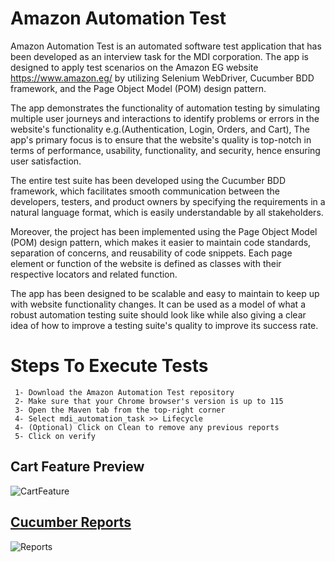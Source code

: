 # Amazon Automation Test

Amazon Automation Test is an automated software test application that has been developed as an interview task for the MDI corporation. The app is designed to apply test scenarios on the Amazon EG website https://www.amazon.eg/ by utilizing Selenium WebDriver, Cucumber BDD framework, and the Page Object Model (POM) design pattern.


The app demonstrates the functionality of automation testing by simulating multiple user journeys and interactions to identify problems or errors in the website's functionality e.g.(Authentication, Login, Orders, and Cart), The app's primary focus is to ensure that the website's quality is top-notch in terms of performance, usability, functionality, and security, hence ensuring user satisfaction.


The entire test suite has been developed using the Cucumber BDD framework, which facilitates smooth communication between the developers, testers, and product owners by specifying the requirements in a natural language format, which is easily understandable by all stakeholders.


Moreover, the project has been implemented using the Page Object Model (POM) design pattern, which makes it easier to maintain code standards, separation of concerns, and reusability of code snippets. Each page element or function of the website is defined as classes with their respective locators and related function.


The app has been designed to be scalable and easy to maintain to keep up with website functionality changes. It can be used as a model of what a robust automation testing suite should look like while also giving a clear idea of how to improve a testing suite's quality to improve its success rate.


# Steps To Execute Tests
     1- Download the Amazon Automation Test repository
     2- Make sure that your Chrome browser's version is up to 115
     3- Open the Maven tab from the top-right corner
     4- Select mdi_automation_task >> Lifecycle
     4- (Optional) Click on Clean to remove any previous reports
     5- Click on verify

## Cart Feature Preview
![CartFeature](https://github.com/MahmoudG-Kotp/AmazonAutomationTest/assets/31800978/99fad5b7-140b-4b98-a9f0-3a0de1ebfb6b)

## [Cucumber Reports](https://github.com/MahmoudG-Kotp/AmazonAutomationTest/blob/master/target/cucumber-html-reports/overview-features.html)
![Reports](https://github.com/MahmoudG-Kotp/AmazonAutomationTest/assets/31800978/fd97ce9c-77e0-454b-ab59-33ec825e7367)
